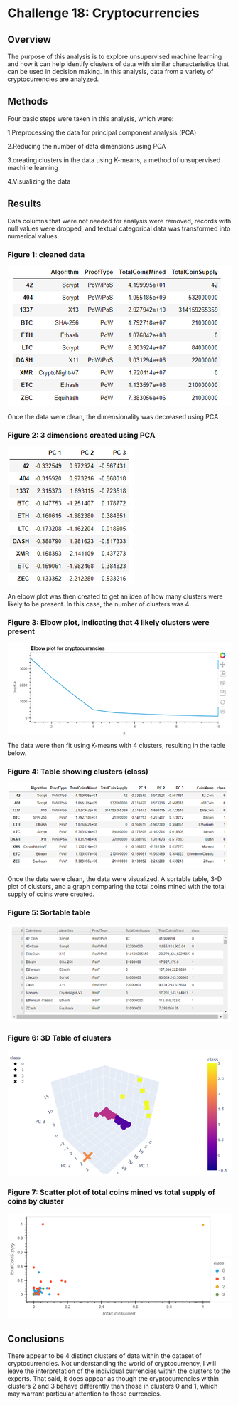 # Challenge 18: Cryptocurrencies

## Overview
The purpose of this analysis is to explore unsupervised machine learning and how it can help identify clusters of data with similar characteristics that can be used in decision making. In this analysis, data from a variety of cryptocurrencies are analyzed.

## Methods
Four basic steps were taken in this analysis, which were: 

  1.Preprocessing the data for principal component analysis (PCA)
  
  2.Reducing the number of data dimensions using PCA
  
  3.creating clusters in the data using K-means, a method of unsupervised machine learning
  
  4.Visualizing the data

## Results
Data columns that were not needed for analysis were removed, records with null values were dropped, and textual categorical data was transformed into numerical values.

### Figure 1: cleaned data
![Figure 1](/Resources/Fig%20-%20Clean%20data.png)

Once the data were clean, the dimensionality was decreased using PCA

### Figure 2: 3 dimensions created using PCA
![Figure 2](/Resources/Principal%20Components.png)

An elbow plot was then created to get an idea of how many clusters were likely to be present. In this case, the number of clusters was 4.

### Figure 3: Elbow plot, indicating that 4 likely clusters were present
![Figure 3](/Resources/Elbow%20Plot.png)

The data were then fit using K-means with 4 clusters, resulting in the table below.

### Figure 4: Table showing clusters (class)
![Figure 4](/Resources/Table%20with%20class.png)

Once the data were clean, the data were visualized. A sortable table, 3-D plot of clusters, and a graph comparing the total coins mined with the total supply of coins were created.

### Figure 5: Sortable table
![Figure 5](/Resources/Search%20Table.png)

### Figure 6: 3D Table of clusters
![Figure 6](/Resources/3D%20plot.png)

### Figure 7: Scatter plot of total coins mined vs total supply of coins by cluster
![Figure 7](/Resources/Total%20Coins%20Class%20Graph.png)

## Conclusions
There appear to be 4 distinct clusters of data within the dataset of cryptocurrencies. Not understanding the world of cryptocurrency, I will leave the interpretation of the individual currencies within the clusters to the experts. That said, it does appear as though the cryptocurrencies within clusters 2 and 3 behave differently than those in clusters 0 and 1, which may warrant particular attention to those currencies.
